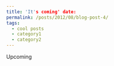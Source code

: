 ```yaml
---
title: 'It's coming' date:
permalink: /posts/2012/08/blog-post-4/
tags:
  - cool posts
  - category1
  - category2
---
```


Upcoming
